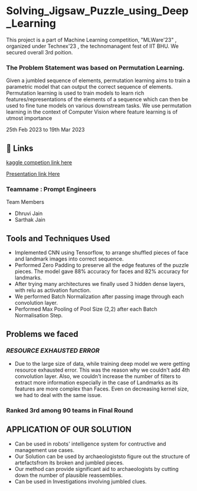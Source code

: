 # Solving_Jigsaw_Puzzle_using_Deep_Learning
This project is a part of Machine Learning competition, "MLWare'23" , organized under Technex'23 , the technomanagent fest of IIT BHU. We secured overall 3rd poition.

### The Problem Statement was based on Permutation Learning.

Given a jumbled sequence of elements, permutation learning aims to train a parametric model that can output the correct sequence of elements. Permutation learning is used to train models to learn rich features/representations of the elements of a sequence which can then be used to fine tune models on various downstream tasks. We use permutation learning in the context of Computer Vision where feature learning is of utmost importance

25th Feb 2023 to 19th Mar 2023

## 🔗 Links
[kaggle competion link here](https://www.kaggle.com/competitions/mlware23/overview)

[Presentation link Here](https://drive.google.com/file/d/1z20EF2lWrfOpG8ubfnmLOCAGMa2fD200/view?usp=sharing)

### Teamname : Prompt Engineers

Team Members
- Dhruvi Jain
- Sarthak Jain

## Tools and Techniques Used
- Implemented CNN using Tensorflow, to arrange shuffled pieces of face and landmark images into correct sequence.
- Performed Zero Padding to preserve all the edge features of the puzzle pieces. The model gave 88% accuracy for faces and 82% accuracy for landmarks.
- After trying many architectures we finally used 3 hidden dense layers, with relu as activation function. 
- We performed Batch Normalization after passing image through each convolution layer.
- Performed Max Pooling of Pool Size (2,2) after each Batch Normalisation Step.

## Problems we faced
### *RESOURCE EXHAUSTED ERROR* 
- Due to the large size of data, while training deep model we were getting resource exhausted error. This was the reason why we couldn't add 4th convolution layer. Also, we couldn't increase the number of filters to extract more information especially in the case of Landmarks as its features are more complex than Faces. Even on decreasing kernel size, we had to deal with the same issue.

### Ranked 3rd among 90 teams in Final Round

## APPLICATION OF OUR SOLUTION
- Can be used in robots' intelligence system for contructive and management use cases.
- Our Solution can be used by archaeologiststo figure out the structure of artefactsfrom its broken and jumbled pieces.
- Our method can provide significant aid to archaeologists by cutting down the number of plausible reassemblies.
- Can be used in Investigations involving jumbled clues.
